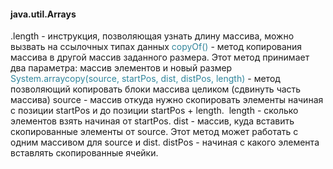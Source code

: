 #### java.util.Arrays
.length - инструкция, позволяющая узнать длину массива, можно вызвать на ссылочных типах данных
<font color="#31859b">copyOf() </font>- метод копирования массива в другой массив заданного размера. Этот метод принимает два параметра: массив элементов и новый размер
<font color="#31859b">System.arraycopy(source, startPos, dist, distPos, length)</font> - метод позволяющий копировать блоки массива целиком (сдвинуть часть массива)
source - массив откуда нужно скопировать элементы начиная с позиции startPos и до позиции startPos + length. 
length - сколько элементов взять начиная от startPos.
dist - массив, куда вставить скопированные элементы от source. Этот метод может работать с одним массивом для source и dist.
distPos - начиная с какого элемента вставлять скопированные ячейки.
